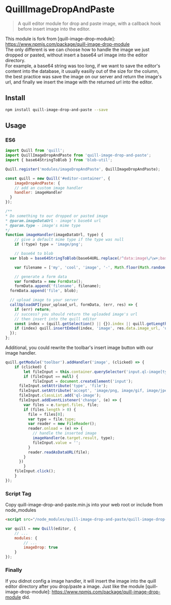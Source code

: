 # QuillImageDropAndPaste
> A quill editor module for drop and paste image, with a callback hook before insert image into the editor.

This module is fork from [quill-image-drop-module]: https://www.npmjs.com/package/quill-image-drop-module <br>
The only different is we can choose how to handle the image we just dropped or pasted, without insert a base64 url image into the editor directory. <br>
For example, a base64 string was too long, if we want to save the editor's content into the database, it usually easilly out of the size for the column, the best practice was save the image on our server and return the image's url, and finally we insert the image with the returned url into the editor. <br>

## Install
```bash
npm install quill-image-drop-and-paste --save
```

## Usage

### ES6

```javascript
import Quill from 'quill';
import QuillImageDropAndPaste from 'quill-image-drop-and-paste';
import { base64StringToBlob } from 'blob-util';

Quill.register('modules/imageDropAndPaste', QuillImageDropAndPaste);

const quill = new Quill('#editor-container', {
	imageDropAndPaste: {
    // add an custom image handler
    handler: imageHandler
  }
});

/**
* Do something to our dropped or pasted image
* @param.imageDataUrl - image's base64 url
* @param.type - image's mime type
*/
function imageHandler(imageDataUrl, type) {
	// give a default mime type if the type was null
	if (!type) type = 'image/png';

	// base64 to blob
  var blob = base64StringToBlob(base64URL.replace(/^data:image\/\w+;base64,/, ''), type);

 	var filename = ['my', 'cool', 'image', '-', Math.floor(Math.random() * 1e12), '-', new Date().getTime(), '.', type.match(/^image\/(\w+)$/i)[1]].join('');

 	// generate a form data
 	var formData = new FormData();
 	formData.append('filename', filename);
  formData.append('file', blob);

  // upload image to your server
  callUploadAPI(your_upload_url, formData, (err, res) => {
  	if (err) return;
  	// success? you should return the uploaded image's url
  	// then insert into the quill editor
  	const index = (quill.getSelection() || {}).index || quill.getLength();
  	if (index) quill.insertEmbed(index, 'image', res.data.image_url, 'user');
  });
};
```

Additional, you could rewrite the toolbar's insert image button with our image handler.

```javascript
quill.getModule('toolbar').addHandler('image', (clicked) => {
	if (clicked) {
		let fileInput = this.container.querySelector('input.ql-image[type=file]');
		if (fileInput == null) {
			fileInput = document.createElement('input');
      fileInput.setAttribute('type', 'file');
      fileInput.setAttribute('accept', 'image/png, image/gif, image/jpeg, image/bmp, image/x-icon');
      fileInput.classList.add('ql-image');
      fileInput.addEventListener('change', (e) => {
      	var files = e.target.files, file;
        if (files.length > 0) {
          file = files[0];
          var type = file.type;
          var reader = new FileReader();
          reader.onload = (e) => {
            // handle the inserted image
            imageHandler(e.target.result, type);
            fileInput.value = '';
          }
          reader.readAsDataURL(file);
        }
      })
		}
    fileInput.click();
	}
});
```

### Script Tag

Copy quill-image-drop-and-paste.min.js into your web root or include from node_modules

```html
<script src="/node_modules/quill-image-drop-and-paste/quill-image-drop-and-paste.min.js"></script>
```

```javascript
var quill = new Quill(editor, {
    // ...
    modules: {
        // ...
        imageDrop: true
    }
});
```

### Finally

If you didnot config a image handler, it will insert the image into the quill editor directory after you drop/paste a image.
Just like the module [quill-image-drop-module]: https://www.npmjs.com/package/quill-image-drop-module did.


































